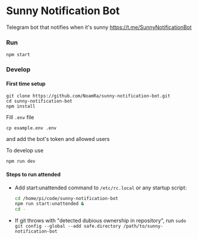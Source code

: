 # Sunny Notification Bot

Telegram bot that notifies when it's sunny
https://t.me/SunnyNotificationBot

### Run

```console
npm start
```

### Develop

#### First time setup

```console
git clone https://github.com/NoamRa/sunny-notification-bot.git
cd sunny-notification-bot
npm install
```

Fill `.env` file

```console
cp example.env .env
```

and add the bot's token and allowed users

To develop use

```console
npm run dev
```

#### Steps to run attended

* Add start:unattended command to `/etc/rc.local` or any startup script:
  ```sh
  cd /home/pi/code/sunny-notification-bot
  npm run start:unattended &
  cd -
  ```
* If git throws with "detected dubious ownership in repository", run `sudo git config --global --add safe.directory /path/to/sunny-notification-bot`
